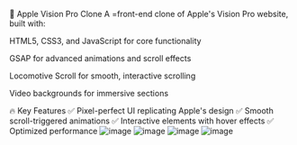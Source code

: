🍏 Apple Vision Pro Clone
A =front-end clone of Apple's Vision Pro website, built with:

HTML5, CSS3, and JavaScript for core functionality

GSAP for advanced animations and scroll effects

Locomotive Scroll for smooth, interactive scrolling

Video backgrounds for immersive sections

🔥 Key Features
✅ Pixel-perfect UI replicating Apple's design
✅ Smooth scroll-triggered animations
✅ Interactive elements with hover effects
✅ Optimized performance
![image](https://github.com/user-attachments/assets/c77b7fa4-4820-4e2c-b072-6fe133a7f4a3)
![image](https://github.com/user-attachments/assets/c6149865-a94f-44f6-b4a8-cab24032edf7)
![image](https://github.com/user-attachments/assets/3c6176e2-dd2f-44a3-9559-dc7b411ae1f6)
![image](https://github.com/user-attachments/assets/78338574-3207-4563-8bd5-cfbe0ebb993a)

